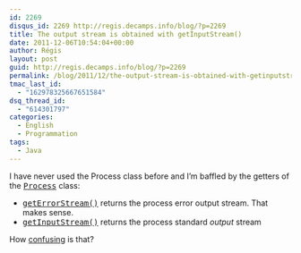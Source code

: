 ```yaml
---
id: 2269
disqus_id: 2269 http://regis.decamps.info/blog/?p=2269
title: The output stream is obtained with getInputStream()
date: 2011-12-06T10:54:04+00:00
author: Régis
layout: post
guid: http://regis.decamps.info/blog/?p=2269
permalink: /blog/2011/12/the-output-stream-is-obtained-with-getinputstream/
tmac_last_id:
  - "162978325667651584"
dsq_thread_id:
  - "614301797"
categories:
  - English
  - Programmation
tags:
  - Java
---
```

I have never used the Process class before and I’m baffled by the getters of the <tt><a href="http://docs.oracle.com/javase/6/docs/api/java/lang/Process.html">Process</a></tt> class:

  * <tt><a href="http://docs.oracle.com/javase/6/docs/api/java/lang/Process.html#getErrorStream()">getErrorStream()</a></tt> returns the process error output stream. That makes sense.
  * <tt><a href="http://docs.oracle.com/javase/6/docs/api/java/lang/Process.html#getInputStream()">getInputStream()</a></tt> returns the process standard _output_ stream

How [confusing](http://stackoverflow.com/questions/4228853/java-process-getinputstream-vs-getoutputstream) is that?
